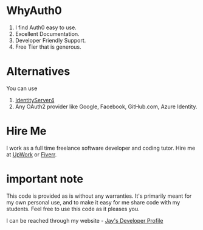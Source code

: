 # WhyAuth0

1. I find Auth0 easy to use.
1. Excellent Documentation.
1. Developer Friendly Support.
1. Free Tier that is generous.

# Alternatives

You can use

1. [IdentityServer4](https://identityserver4.readthedocs.io/en/latest/)
1. Any OAuth2 provider like Google, Facebook, GitHub.com, Azure Identity.

# Hire Me

I work as a full time freelance software developer and coding tutor. Hire me at [UpWork](https://www.upwork.com/fl/vijayasimhabr) or [Fiverr](https://www.fiverr.com/jay_codeguy). 

# important note 

This code is provided as is without any warranties. It's primarily meant for my own personal use, and to make it easy for me share code with my students. Feel free to use this code as it pleases you.

I can be reached through my website - [Jay's Developer Profile](https://jay-study-nildana.github.io/developerprofile)